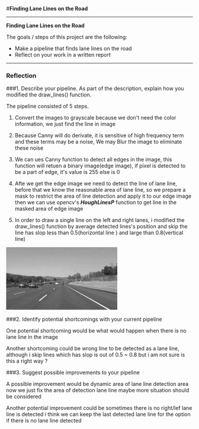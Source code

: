 #**Finding Lane Lines on the Road**

---

**Finding Lane Lines on the Road**

The goals / steps of this project are the following:
* Make a pipeline that finds lane lines on the road
* Reflect on your work in a written report


[//]: # (Image References)

[image1]: ./examples/grayscale.jpg "Grayscale"

---

### Reflection

###1. Describe your pipeline. As part of the description, explain how you modified the draw_lines() function.

The pipeline consisted of 5 steps.
1. Convert the images to grayscale because we don't need the color information, we just find the line in image

2. Because Canny will do derivate, it is sensitive of high frequency term and these terms may be a noise, We may Blur the image to
eliminate these noise

3. We can ues Canny function to detect all edges in the image, this function will retuen a binary image(edge image), if pixel is detected to be a part of edge, it's value is 255 else is 0

4. Afte we get the edge image we need to detect the line of lane line, before that we know the reasonable area of lane line, so we prepare a mask to restrict the area of line detection and apply it to our edge image then we can use opencv's ***HoughLinesP***
function to get line in the masked area of edge image

5. In order to draw a single line on the left and right lanes, i modified the draw_lines() function by average detected lines's position
    and skip the line has slop less than 0.5(horizontal line ) and large than 0.8(vertical line)


![alt text][image1]


###2. Identify potential shortcomings with your current pipeline


One potential shortcoming would be what would happen when there is no lane line in the image

Another shortcoming could be wrong line to be detected as a lane line, although i skip lines which has slop is out of 0.5 ~ 0.8
but i am not sure is this a right way ?


###3. Suggest possible improvements to your pipeline

A possible improvement would be dynamic area of lane line detection area
now we just fix the area of detection lane line maybe more situation should be considered

Another potential improvement could be sometimes there is no right/lef lane line is detected
i think we can keep the last detected lane line for the option if there is no lane line detected
